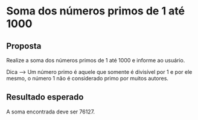# Soma dos números primos de 1 até 1000

## Proposta

Realize a soma dos números primos de 1 até 1000 e informe ao usuário.

Dica --> Um número primo é aquele que somente é divisível por 1 e por ele mesmo, o número 1 não é considerado primo por muitos autores.

## Resultado esperado

A soma encontrada deve ser 76127.

